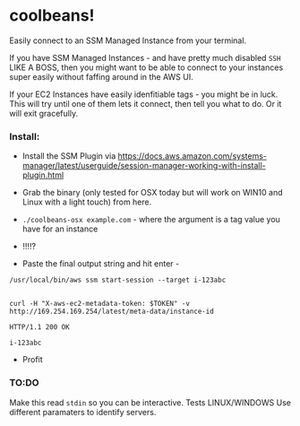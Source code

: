 # coolbeans!
Easily connect to an SSM Managed Instance from your terminal.

If you have SSM Managed Instances - and have pretty much disabled `SSH` LIKE A BOSS, then you might want to be able to connect to your instances super easily without faffing around in the AWS UI.

If your EC2 Instances have easily idenfitiable tags - you might be in luck. This will try until one of them lets it connect, then tell you what to do. Or it will exit gracefully.

### Install:

* Install the SSM Plugin via https://docs.aws.amazon.com/systems-manager/latest/userguide/session-manager-working-with-install-plugin.html

* Grab the binary (only tested for OSX today but will work on WIN10 and Linux with a light touch) from here.

* `./coolbeans-osx example.com` - where the argument is a tag value you have for an instance

* !!!!?

* Paste the final output string and hit enter - 
```Connecting to AWS
/usr/local/bin/aws ssm start-session --target i-123abc


curl -H "X-aws-ec2-metadata-token: $TOKEN" -v http://169.254.169.254/latest/meta-data/instance-id

HTTP/1.1 200 OK

i-123abc
```

* Profit


### TO:DO

Make this read `stdin` so you can be interactive.
Tests
LINUX/WINDOWS
Use different paramaters to identify servers.


